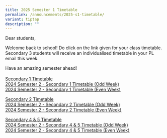 ```yaml
---
title: 2025 Semester 1 Timetable
permalink: /announcements/2025-s1-timetable/
variant: tiptap
description: ""
---
```

<p>Dear students,</p>
<p>Welcome back to school! Do click on the link given for your class timetable.
Secondary 3 students will receive an individualised timetable in your PL
email this week.</p>
<p>Have an amazing semester ahead!
<br>
<br><u>Secondary 1 Timetable</u>
<br><a href="/files/2024_Sem_2_Sec_1_Timetable__Odd_Week_.pdf" rel="noopener noreferrer nofollow" target="_blank">2024 Semester 2 - Secondary 1 Timetable (Odd Week)</a>
<br><a href="/files/2024_Sem_2_Sec_1_Timetable__Even_Week_.pdf" rel="noopener noreferrer nofollow" target="_blank">2024 Semester 2 - Secondary 1 Timetable (Even Week)</a>
</p>
<p><u>Secondary 2 Timetable</u>
<br><a href="/files/2024_Sem_2_Sec_2_Timetable__Odd_Week_.pdf" rel="noopener noreferrer nofollow" target="_blank">2024 Semester 2 - Secondary 2 Timetable (Odd Week)</a>
<br><a href="/files/2024_Sem_2_Sec_2_Timetable__Even_Week_.pdf" rel="noopener noreferrer nofollow" target="_blank">2024 Semester 2 - Secondary 2 Timetable (Even Week)</a>
</p>
<p><u>Secondary 4 &amp; 5 Timetable</u>
<br><a href="/files/2024_Sem_2_Sec_4_5_Timetable__Odd_Week_.pdf" rel="noopener noreferrer nofollow" target="_blank">2024 Semester 2 - Secondary 4 &amp; 5 Timetable (Odd Week)</a>
<br><a href="/files/2024_Sem_2_Sec_4_5_Timetable__Even_Week_.pdf" rel="noopener noreferrer nofollow" target="_blank">2024 Semester 2 - Secondary 4 &amp; 5 Timetable (Even Week)</a>
</p>